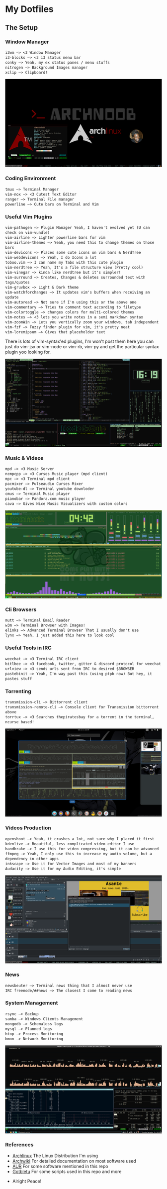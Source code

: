 # My Dotfiles

## The Setup

### Window Manager

    i3wm –> <3 Window Manager
    i3-blocks –> <3 i3 status menu bar
    conky –> Yeah, my ex status panes / menu stuffs
    nitrogen –> Background Images manager
    xclip –> Clipboard!

![window manager](photos/i3wm.png)

### Coding Environment

    tmux –> Terminal Manager
    vim-nox –> <3 Cutest Text Editor
    ranger –> Terminal File manager
    powerline –> Cute bars on Terminal and Vim

### Useful Vim Plugins

    vim-pathogen –> Plugin Manager Yeah, I haven't evolved yet (U can check on vim-vundle)
    vim-airline –> Lighter powerline bars for vim
    vim-airline-themes –> Yeah, you need this to change themes on those bars
    vim-devicons –> Places some cute icons on vim bars & NerdTree
    vim-webdevicons –> Yeah, I do Icons a lot
    toboo.vim –> I can name my Tabs with this cute plugin
    vim-nerdtree –> Yeah, It's a file structure view (Pretty cool)
    vim-vinegar –> kinda like nerdtree but it's simpler!
    vim-surround –> Creates, Changes & deletes surrounded text with tags/quotes
    vim-gruvbox –> Light & Dark theme
    vim-watchforchanges –> It updates vim's buffers when receiving an update
    vim-autoread –> Not sure if I'm using this or the above one
    vim-commentary –> Tries to comment text according to filetype
    vim-colortoggle –> changes colors for multi-colored themes
    vim-notes –> <3 lets you write notes in a semi markdown syntax
    vim-zoomWin –> Lets you vertically zoom your windows, tab independent
    vim-fzf –> Fuzzy finder plugin for vim, it's pretty neat
    vim-loremipsum –> Gives that placeholder text

There is lots of vim-syntax'ed plugins, I'm won't post them here you can just
do vim-jsx or vim-node or vim-rb, vim-py and get the particular syntax plugin
yoo looking for.

![coding](photos/coding.png)


### Music & Videos

    mpd –> <3 Music Server
    ncmpcpp –> <3 Curses Music player (mpd client)
    mpc –> <3 Terminal mpd client
    pacmixer –> Pulseaudio Curses Mixer
    youtube-dl –> Terminal youtube downloder
    cmus –> Terminal Music player
    pianobar –> Pandora.com music player
    cava –> Gives Nice Music Visualizers with custom colors

![Music Setup](photos/music.png)

### Cli Browsers

    mutt –> Terminal Email Reader
    w3m –> Terminal Browser with Images!
    elinks –> Advanced Terminal Browser That I usually don't use
    lynx –> Yeah, I just added this here to look cool

### Useful Tools in IRC

    weechat –> <3 Terminal IRC client
    bitlbee –> <3 facebook, twitter, gitter & discord protocol for weechat
    urlview –> <3 sends urls sent from IRC to desired $BROWSER
    pastebinit –> Yeah, I'm way past this (using ptpb now) But hey, it pastes stuff

### Torrenting

    transmission-cli –> Bittorrent client
    transmission-remote-cli –> Console client for Transmission bittorrent above
    torrtux –> <3 Searches thepiratesbay for a torrent in the terminal, ncurse based!

![torrenting](photos/torrent.png)

### Videos Production
    
    openshoot –> Yeah, it crashes a lot, not sure why I placed it first
    kdenlive –> Beautiful, less complicated video editor I use
    handbrake –> I use this for video compressing, but it can be advanced
    ffmpeg –> Yeah, I only use this to increase my audio volume, but a dependency in other apps
    inkscape –> Use it for Vector Images and most of my banners
    Audacity –> Use it for my Audio Editing, it's simple

![kdenlive rendering](photos/kdenlive.png)

### News

    newsbeuter –> Terminal news thing that I almost never use
    IRC freenode/##news –> The closest I come to reading news

### System Management

    rsync –> Backup
    samba –> Windows Clients Management
    mongodb –> Schemaless logs
    mysql –> Planned logs
    htop –> Process Monitoring
    bmon –> Network Monitoring

![bmon network manager](photos/bmon.png)


### References

* [Archlinux](https://archlinux.org) The Linux Distribution I'm using
* [Archwiki](https://wiki.archlinux.org/index.php) For detailed documentation on most software used
* [AUR](https://aur.archlinux.org/index.php) For some software mentioned in this repo
* [Gotbletu](https://github.com/gotbletu/dotfiles) For some scripts used in this repo and more

- Alright Peace!
